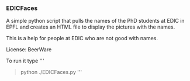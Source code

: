### EDICFaces

A simple python script that pulls the names of the PhD students at EDIC in EPFL and creates an HTML file to display the pictures with the names.

This is a help for people at EDIC who are not good with names.

License: BeerWare

To run it type
'''
> python ./EDICFaces.py
'''
